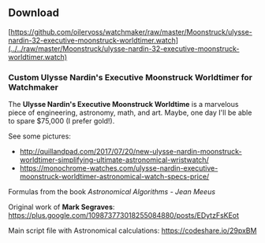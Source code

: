 ## Download
[https://github.com/oilervoss/watchmaker/raw/master/Moonstruck/ulysse-nardin-32-executive-moonstruck-worldtimer.watch](../../raw/master/Moonstruck/ulysse-nardin-32-executive-moonstruck-worldtimer.watch)

### Custom Ulysse Nardin's Executive Moonstruck Worldtimer for Watchmaker

The **Ulysse Nardin's Executive Moonstruck Worldtime** is a marvelous piece of engineering, astronomy, math, and art. Maybe, one day I'll be able to spare $75,000 (I prefer gold!). 

See some pictures:
- http://quillandpad.com/2017/07/20/new-ulysse-nardin-moonstruck-worldtimer-simplifying-ultimate-astronomical-wristwatch/
- https://monochrome-watches.com/ulysse-nardin-executive-moonstruck-worldtimer-astronomical-watch-specs-price/


Formulas from the book *Astronomical Algorithms - Jean Meeus*

Original work of **Mark Segraves**: https://plus.google.com/109873773018255084880/posts/EDytzFsKEot

Main script file with Astronomical calculations: https://codeshare.io/29pxBM
